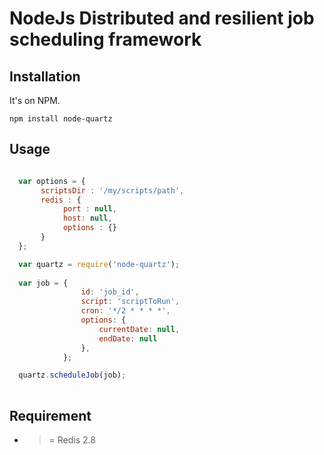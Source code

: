 # NodeJs Distributed and resilient job scheduling framework

## Installation

It's on NPM.

	npm install node-quartz

## Usage

```javascript

  var options = {
       scriptsDir : '/my/scripts/path',
       redis : {
            port : null,
            host: null,
            options : {}
       }
  };

  var quartz = require('node-quartz');
  
  var job = {
                id: 'job_id',
                script: 'scriptToRun',
                cron: '*/2 * * * *',
                options: {
                    currentDate: null,
                    endDate: null
                },
            };

  quartz.scheduleJob(job);
  

```  
  
## Requirement
  - >= Redis 2.8



